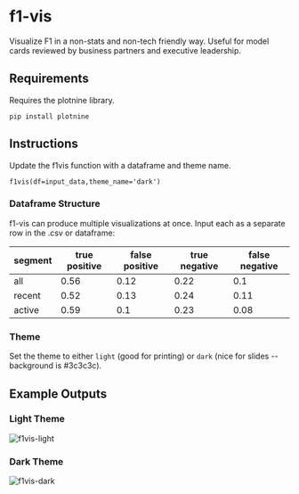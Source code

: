 # f1-vis
Visualize F1 in a non-stats and non-tech friendly way. Useful for model cards reviewed by business partners and executive leadership.

## Requirements
Requires the plotnine library.
```
pip install plotnine
```

## Instructions
Update the f1vis function with a dataframe and theme name.

```
f1vis(df=input_data,theme_name='dark')
```

### Dataframe Structure
f1-vis can produce multiple visualizations at once. Input each as a separate row in the .csv or dataframe:

| segment | true positive | false positive | true negative | false negative | 
| ------- | ------------- | -------------- | ------------- | -------------- |
| all | 0.56 | 0.12 | 0.22 | 0.1 | 
| recent | 0.52 | 0.13 | 0.24 | 0.11 | 
| active | 0.59 | 0.1 | 0.23 | 0.08 | 

### Theme
Set the theme to either ```light``` (good for printing) or ```dark``` (nice for slides -- background is #3c3c3c).

## Example Outputs
### Light Theme
![f1vis-light](https://user-images.githubusercontent.com/83668288/191360647-7883d328-5e51-434b-8a80-ccdf941ca568.png)

### Dark Theme
![f1vis-dark](https://user-images.githubusercontent.com/83668288/191360678-ca40b319-d7ee-4e7c-aee7-3f33ef965e8f.png)
